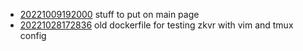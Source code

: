 - [20221009192000](/zet/20221009192000/README.md) stuff to put on main page
- [20221028172836](/zet/20221028172836/README.md) old dockerfile for testing zkvr with vim and tmux config
